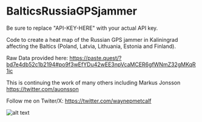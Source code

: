 # BalticsRussiaGPSjammer

Be sure to replace "API-KEY-HERE" with your actual API key.

Code to create a heat map of the Russian GPS jammer in Kaliningrad affecting the Baltics (Poland, Latvia, Lithuania, Estonia and Finland).

Raw Data provided here:  https://paste.quest/?bd7e4db52c1b2194#po9f3wEfYDu42wEE3npVcaMCER6gfWNmZ32gMKqR1ic

This is continuing the work of many others including Markus Jonsson https://twitter.com/auonsson


Follow me on Twiter/X: https://twitter.com/waynepmetcalf

![alt text](https://pbs.twimg.com/media/GMX79IFXkAA0sN1?format=jpg&name=4096x4096) 
